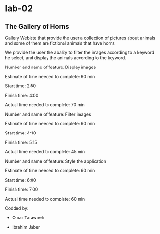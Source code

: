 # lab-02

## The Gallery of Horns

Gallery Webiste that provide the user a collection of pictures about animals and some of them are fictional animals that have horns

We provide the user the abality to filter the images according to a keyword he select, and display the animals according to the keyword.


Number and name of feature: Display images

Estimate of time needed to complete: 60 min

Start time: 2:50

Finish time: 4:00

Actual time needed to complete: 70 min



Number and name of feature: Filter images

Estimate of time needed to complete: 60 min

Start time: 4:30

Finish time: 5:15

Actual time needed to complete: 45 min



Number and name of feature: Style the application

Estimate of time needed to complete: 60 min

Start time: 6:00

Finish time: 7:00

Actual time needed to complete: 60 min






Codded by:

* Omar Tarawneh

* Ibrahim Jaber